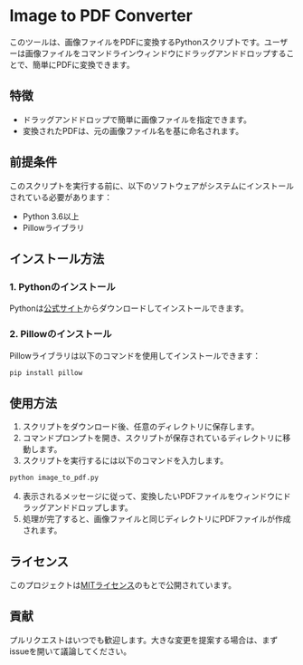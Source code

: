 # Image to PDF Converter

このツールは、画像ファイルをPDFに変換するPythonスクリプトです。ユーザーは画像ファイルをコマンドラインウィンドウにドラッグアンドドロップすることで、簡単にPDFに変換できます。

## 特徴

- ドラッグアンドドロップで簡単に画像ファイルを指定できます。
- 変換されたPDFは、元の画像ファイル名を基に命名されます。

## 前提条件

このスクリプトを実行する前に、以下のソフトウェアがシステムにインストールされている必要があります：

- Python 3.6以上
- Pillowライブラリ

## インストール方法

### 1. Pythonのインストール

Pythonは[公式サイト](https://www.python.org/downloads/)からダウンロードしてインストールできます。

### 2. Pillowのインストール

Pillowライブラリは以下のコマンドを使用してインストールできます：

```bash
pip install pillow
```


## 使用方法

1. スクリプトをダウンロード後、任意のディレクトリに保存します。
2. コマンドプロンプトを開き、スクリプトが保存されているディレクトリに移動します。
3. スクリプトを実行するには以下のコマンドを入力します。

```python
python image_to_pdf.py
```


4. 表示されるメッセージに従って、変換したいPDFファイルをウィンドウにドラッグアンドドロップします。
5. 処理が完了すると、画像ファイルと同じディレクトリにPDFファイルが作成されます。

## ライセンス

このプロジェクトは[MITライセンス](https://opensource.org/licenses/MIT)のもとで公開されています。



## 貢献

プルリクエストはいつでも歓迎します。大きな変更を提案する場合は、まずissueを開いて議論してください。

